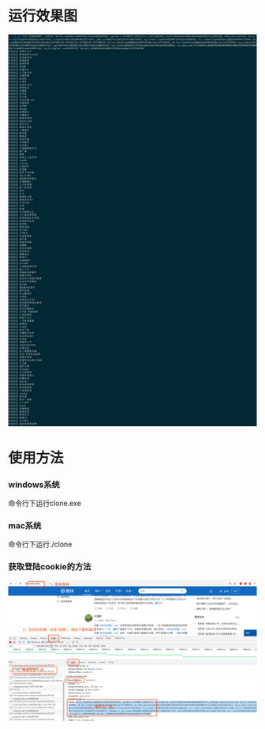 # 运行效果图

![效果](./效果.png)

# 使用方法

### windows系统

命令行下运行clone.exe

### mac系统

命令行下运行./clone

### 获取登陆cookie的方法

![获取登陆cookie的方法](./获取登陆cookie的方法.png)

